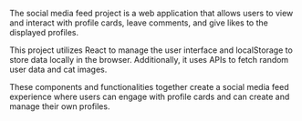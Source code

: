 The social media feed project is a web application that allows users to view and interact with profile cards, leave comments, and give likes to the displayed profiles.

This project utilizes React to manage the user interface and localStorage to store data locally in the browser. Additionally, it uses APIs to fetch random user data and cat images.

These components and functionalities together create a social media feed experience where users can engage with profile cards and can create and manage their own profiles.
